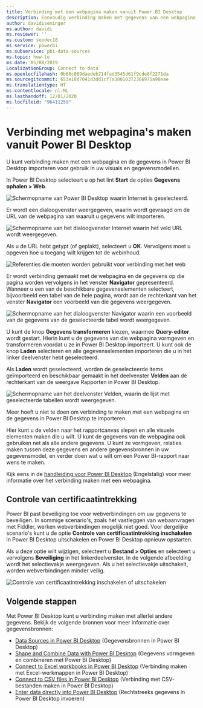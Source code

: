 ```yaml
---
title: Verbinding met een webpagina maken vanuit Power BI Desktop
description: Eenvoudig verbinding maken met gegevens van een webpagina in Power BI Desktop en deze gebruiken
author: davidiseminger
ms.author: davidi
ms.reviewer: ''
ms.custom: seodec18
ms.service: powerbi
ms.subservice: pbi-data-sources
ms.topic: how-to
ms.date: 05/08/2019
LocalizationGroup: Connect to data
ms.openlocfilehash: 0b66c069daedeb714fad3545d61f9cde8f2271da
ms.sourcegitcommit: 653e18d7041d3dd1cf7a38010372366975a98eae
ms.translationtype: HT
ms.contentlocale: nl-NL
ms.lasthandoff: 12/01/2020
ms.locfileid: "96411259"
---
```

# <a name="connect-to-webpages-from-power-bi-desktop"></a>Verbinding met webpagina's maken vanuit Power BI Desktop

U kunt verbinding maken met een webpagina en de gegevens in Power BI Desktop importeren voor gebruik in uw visuals en gegevensmodellen.

In Power BI Desktop selecteert u op het lint **Start** de opties **Gegevens ophalen > Web**.

![Schermopname van Power BI Desktop waarin Internet is geselecteerd.](media/desktop-connect-to-web/connect-to-web-01.png)

Er wordt een dialoogvenster weergegeven, waarin wordt gevraagd om de URL van de webpagina van waaruit u gegevens wilt importeren.

![Schermopname van het dialoogvenster Internet waarin het veld URL wordt weergegeven.](media/desktop-connect-to-web/connect-to-web-02.png)

Als u de URL hebt getypt (of geplakt), selecteert u **OK**. Vervolgens moet u opgeven hoe u toegang wilt krijgen tot de webinhoud.

![Referenties die moeten worden gebruikt voor verbinding met het web](media/desktop-connect-to-web/connect-to-web-03.png)

Er wordt verbinding gemaakt met de webpagina en de gegevens op die pagina worden vervolgens in het venster **Navigator** gepresenteerd. Wanneer u een van de beschikbare gegevenselementen selecteert, bijvoorbeeld een tabel van de hele pagina, wordt aan de rechterkant van het venster **Navigator** een voorbeeld van die gegevens weergegeven.

![Schermopname van het dialoogvenster Navigator waarin een voorbeeld van de gegevens van de geselecteerde tabel wordt weergegeven.](media/desktop-connect-to-web/connect-to-web-04.png)

U kunt de knop **Gegevens transformeren** kiezen, waarmee **Query-editor** wordt gestart. Hierin kunt u de gegevens van die webpagina vormgeven en transformeren voordat u ze in Power BI Desktop importeert. U kunt ook de knop **Laden** selecteren en alle gegevenselementen importeren die u in het linker deelvenster hebt geselecteerd.

Als **Laden** wordt geselecteerd, worden de geselecteerde items geïmporteerd en beschikbaar gemaakt in het deelvenster **Velden** aan de rechterkant van de weergave Rapporten in Power BI Desktop.

![Schermopname van het deelvenster Velden, waarin de lijst met geselecteerde tabellen wordt weergegeven.](media/desktop-connect-to-web/connect-to-web-05.png)

Meer hoeft u niet te doen om verbinding te maken met een webpagina en de gegevens in Power BI Desktop te importeren.

Hier kunt u de velden naar het rapportcanvas slepen en alle visuele elementen maken die u wilt. U kunt de gegevens van de webpagina ook gebruiken net als alle andere gegevens. U kunt ze vormgeven, relaties maken tussen deze gegevens en andere gegevensbronnen in uw gegevensmodel, en verder doen wat u wilt om een Power BI-rapport naar wens te maken.

Kijk eens in de [handleiding voor Power BI Desktop](../fundamentals/desktop-getting-started.md) (Engelstalig) voor meer informatie over het verbinding maken met een webpagina.

## <a name="certificate-revocation-check"></a>Controle van certificaatintrekking

Power BI past beveiliging toe voor webverbindingen om uw gegevens te beveiligen. In sommige scenario's, zoals het vastleggen van webaanvragen met Fiddler, werken webverbindingen mogelijk niet goed. Voor dergelijke scenario's kunt u de optie **Controle van certificaatintrekking inschakelen** in Power BI Desktop uitschakelen en Power BI Desktop opnieuw opstarten. 

Als u deze optie wilt wijzigen, selecteert u **Bestand > Opties** en selecteert u vervolgens **Beveiliging** in het linkerdeelvenster. In de volgende afbeelding wordt het selectievakje weergegeven. Als u het selectievakje uitschakelt, worden webverbindingen minder veilig. 

![Controle van certificaatintrekking inschakelen of uitschakelen](media/desktop-connect-to-web/connect-to-web-06.png)


## <a name="next-steps"></a>Volgende stappen
Met Power BI Desktop kunt u verbinding maken met allerlei andere gegevens. Bekijk de volgende bronnen voor meer informatie over gegevensbronnen:

* [Data Sources in Power BI Desktop](desktop-data-sources.md) (Gegevensbronnen in Power BI Desktop)
* [Shape and Combine Data with Power BI Desktop](desktop-shape-and-combine-data.md) (Gegevens vormgeven en combineren met Power BI Desktop)
* [Connect to Excel workbooks in Power BI Desktop](desktop-connect-excel.md) (Verbinding maken met Excel-werkmappen in Power BI Desktop)   
* [Connect to CSV files in Power BI Desktop](desktop-connect-csv.md) (Verbinding met CSV-bestanden maken in Power BI Desktop)   
* [Enter data directly into Power BI Desktop](desktop-enter-data-directly-into-desktop.md) (Rechtstreeks gegevens in Power BI Desktop invoeren)   
